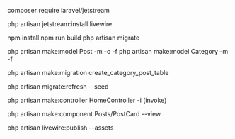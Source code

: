 
composer require laravel/jetstream

php artisan jetstream:install livewire

npm install
npm run build
php artisan migrate

php artisan make:model Post -m -c -f
php artisan make:model Category -m -f

php artisan make:migration create_category_post_table

php artisan migrate:refresh --seed


php artisan make:controller HomeController -i (invoke)

php artisan make:component Posts/PostCard --view

php artisan livewire:publish --assets
